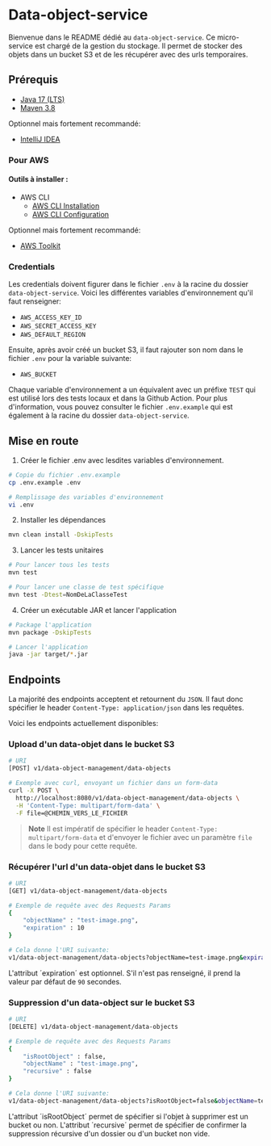 # Data-object-service

Bienvenue dans le README dédié au `data-object-service`. Ce micro-service est chargé de la gestion du stockage. Il permet de stocker des objets dans un bucket S3 et de les récupérer avec des urls temporaires.

## Prérequis

- [Java 17 (LTS)](https://adoptium.net/temurin/releases)
- [Maven 3.8](https://maven.apache.org/download.cgi)

Optionnel mais fortement recommandé:

- [IntelliJ IDEA](https://www.jetbrains.com/fr-fr/idea/download/#section=windows)

### Pour AWS

#### Outils à installer :

- AWS CLI
  - [AWS CLI Installation](https://docs.aws.amazon.com/cli/latest/userguide/getting-started-install.html)
  - [AWS CLI Configuration](https://docs.aws.amazon.com/cli/latest/userguide/getting-started-quickstart.html)

Optionnel mais fortement recommandé:

- [AWS Toolkit](https://docs.aws.amazon.com/toolkit-for-jetbrains/latest/userguide/welcome.html)

### Credentials

Les credentials doivent figurer dans le fichier `.env` à la racine du dossier `data-object-service`. Voici les différentes variables d'environnement qu'il faut renseigner:

- `AWS_ACCESS_KEY_ID`
- `AWS_SECRET_ACCESS_KEY`
- `AWS_DEFAULT_REGION`

Ensuite, après avoir créé un bucket S3, il faut rajouter son nom dans le fichier `.env` pour la variable suivante:

- `AWS_BUCKET`

Chaque variable d'environnement a un équivalent avec un préfixe `TEST` qui est utilisé lors des tests locaux et dans la Github Action. Pour plus d'information, vous pouvez consulter le fichier `.env.example` qui est également à la racine du dossier `data-object-service`.

## Mise en route

1. Créer le fichier .env avec lesdites variables d'environnement.

```bash
# Copie du fichier .env.example
cp .env.example .env

# Remplissage des variables d'environnement
vi .env
```

2. Installer les dépendances

```bash
mvn clean install -DskipTests
```

3. Lancer les tests unitaires

```bash
# Pour lancer tous les tests
mvn test

# Pour lancer une classe de test spécifique
mvn test -Dtest=NomDeLaClasseTest
```

4. Créer un exécutable JAR et lancer l'application

```bash
# Package l'application
mvn package -DskipTests

# Lancer l'application
java -jar target/*.jar
```

## Endpoints

La majorité des endpoints acceptent et retournent du `JSON`. Il faut donc spécifier le header `Content-Type: application/json` dans les requêtes.

Voici les endpoints actuellement disponibles:

### Upload d'un data-objet dans le bucket S3

```bash
# URI
[POST] v1/data-object-management/data-objects

# Exemple avec curl, envoyant un fichier dans un form-data
curl -X POST \
  http://localhost:8080/v1/data-object-management/data-objects \
  -H 'Content-Type: multipart/form-data' \
  -F file=@CHEMIN_VERS_LE_FICHIER
```

> **Note**
> Il est impératif de spécifier le header `Content-Type: multipart/form-data` et d'envoyer le fichier avec un paramètre `file` dans le body pour cette requête.

### Récupérer l'url d'un data-objet dans le bucket S3

```bash
# URI
[GET] v1/data-object-management/data-objects

# Exemple de requête avec des Requests Params
{
    "objectName" : "test-image.png",
    "expiration" : 10
}

# Cela donne l'URI suivante:
v1/data-object-management/data-objects?objectName=test-image.png&expiration=10
```

L'attribut ´expiration´ est optionnel. S'il n'est pas renseigné, il prend la valeur par défaut de `90` secondes.

### Suppression d'un data-object sur le bucket S3

```bash
# URI
[DELETE] v1/data-object-management/data-objects

# Exemple de requête avec des Requests Params
{
    "isRootObject" : false,
    "objectName" : "test-image.png",
    "recursive" : false
}

# Cela donne l'URI suivante:
v1/data-object-management/data-objects?isRootObject=false&objectName=test-image.png&recursive=false
```

L'attribut ´isRootObject´ permet de spécifier si l'objet à supprimer est un bucket ou non. L'attribut ´recursive´ permet de spécifier de confirmer la suppression récursive d'un dossier ou d'un bucket non vide.
